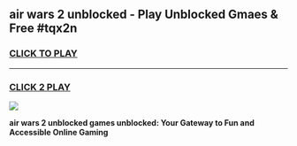 
## air wars 2 unblocked - Play Unblocked Gmaes & Free #tqx2n
<h3>
<a href="https://news.freeplayer.one?title=air_wars_2_unblocked&ref=26F">CLICK TO PLAY</a></h3>
<hr>

<h3>
<a href="https://news.freeplayer.one?title=air_wars_2_unblocked&ref=26F">CLICK 2 PLAY</a>
  
</h3>

<a href="https://news.freeplayer.one?title=air_wars_2_unblocked&ref=26F/"><img src="https://clearcache.store/games.png"></a>


**air wars 2 unblocked games unblocked: Your Gateway to Fun and Accessible Online Gaming**

